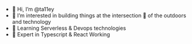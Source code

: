 - 👋 Hi, I’m @ta11ey
- 👀 I’m interested in building things at the intersection 🎯 of the outdoors and technology
- 🌱 Learning Serverless & Devops technologies
- 💞️ Expert in Typescript & React Working
